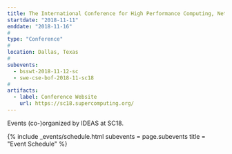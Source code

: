 ```yaml
---
title: The International Conference for High Performance Computing, Networking, Storage, and Analysis (SC18)
startdate: "2018-11-11"
enddate: "2018-11-16"
#
type: "Conference" 
#
location: Dallas, Texas
#
subevents:
  - bsswt-2018-11-12-sc
  - swe-cse-bof-2018-11-sc18
#
artifacts:
  - label: Conference Website
    url: https://sc18.supercomputing.org/
---
```


Events (co-)organized by IDEAS at SC18.

{% include _events/schedule.html
   subevents = page.subevents
   title = "Event Schedule"
%}
